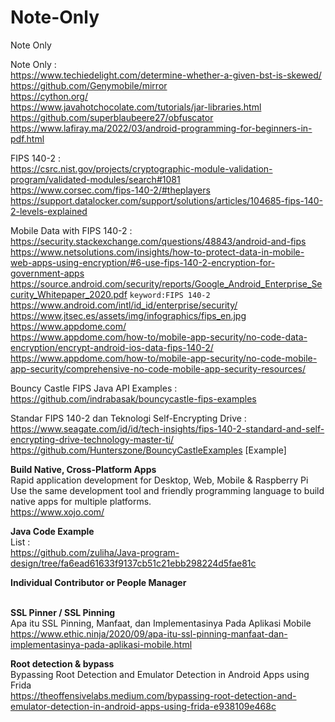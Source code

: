 # Note-Only
Note Only

Note Only :  <br/>
https://www.techiedelight.com/determine-whether-a-given-bst-is-skewed/  <br/>
https://github.com/Genymobile/mirror   <br/>
https://cython.org/   <br/>
https://www.javahotchocolate.com/tutorials/jar-libraries.html   <br/>
https://github.com/superblaubeere27/obfuscator   <br/>
https://www.lafiray.ma/2022/03/android-programming-for-beginners-in-pdf.html   <br/>

FIPS 140-2 : <br/>
https://csrc.nist.gov/projects/cryptographic-module-validation-program/validated-modules/search#1081 <br/>
https://www.corsec.com/fips-140-2/#theplayers <br/>
https://support.datalocker.com/support/solutions/articles/104685-fips-140-2-levels-explained <br/>

Mobile Data with FIPS 140-2 : <br/>
https://security.stackexchange.com/questions/48843/android-and-fips <br/>
https://www.netsolutions.com/insights/how-to-protect-data-in-mobile-web-apps-using-encryption/#6-use-fips-140-2-encryption-for-government-apps <br/>
https://source.android.com/security/reports/Google_Android_Enterprise_Security_Whitepaper_2020.pdf `keyword:FIPS 140-2` <br/>
https://www.android.com/intl/id_id/enterprise/security/ <br/>
https://www.jtsec.es/assets/img/infographics/fips_en.jpg <br/>
https://www.appdome.com/   <br/>
https://www.appdome.com/how-to/mobile-app-security/no-code-data-encryption/encrypt-android-ios-data-fips-140-2/   <br/>
https://www.appdome.com/how-to/mobile-app-security/no-code-mobile-app-security/comprehensive-no-code-mobile-app-security-resources/  <br/>

Bouncy Castle FIPS Java API Examples : <br/>
https://github.com/indrabasak/bouncycastle-fips-examples  <br/>


Standar FIPS 140-2 dan Teknologi Self-Encrypting Drive : <br/>
https://www.seagate.com/id/id/tech-insights/fips-140-2-standard-and-self-encrypting-drive-technology-master-ti/  <br/>
https://github.com/Hunterszone/BouncyCastleExamples [Example] <br/>


**Build Native, Cross-Platform Apps** <br/>
Rapid application development for Desktop, Web, Mobile & Raspberry Pi <br/>
Use the same development tool and friendly programming language to build native apps for multiple platforms. <br/>
https://www.xojo.com/ <br/>


**Java Code Example** <br/>
List : <br/>
https://github.com/zuliha/Java-program-design/tree/fa6ead61633f9137cb51c21ebb298224d5fae81c <br/>



**Individual Contributor or People Manager** <br/> <br/>


**SSL Pinner / SSL Pinning** <br/>
Apa itu SSL Pinning, Manfaat, dan Implementasinya Pada Aplikasi Mobile <br/>
https://www.ethic.ninja/2020/09/apa-itu-ssl-pinning-manfaat-dan-implementasinya-pada-aplikasi-mobile.html <br/>


**Root detection & bypass** <br/>
Bypassing Root Detection and Emulator Detection in Android Apps using Frida <br/>
https://theoffensivelabs.medium.com/bypassing-root-detection-and-emulator-detection-in-android-apps-using-frida-e938109e468c <br/>


